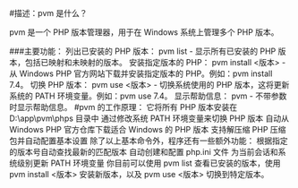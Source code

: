 



#描述：pvm 是什么？

pvm 是一个 PHP 版本管理器，用于在 Windows 系统上管理多个 PHP 版本。

###主要功能：
列出已安装的 PHP 版本：
pvm list - 显示所有已安装的 PHP 版本，包括已映射和未映射的版本。
安装指定版本的 PHP：
pvm install <版本> - 从 Windows PHP 官方网站下载并安装指定版本的 PHP。例如：pvm install 7.4。
切换 PHP 版本：
pvm use <版本> - 切换系统使用的 PHP 版本，这将更新系统的 PATH 环境变量。例如：pvm use 7.4。
显示帮助信息：
pvm - 不带参数时显示帮助信息。
#pvm 的工作原理：
它将所有 PHP 版本安装在 D:\app\pvm\phps 目录中
通过修改系统 PATH 环境变量来切换 PHP 版本
自动从 Windows PHP 官方仓库下载适合 Windows 的 PHP 版本
支持解压缩 PHP 压缩包并自动配置基本设置
除了以上基本命令外，程序还有一些额外功能：
根据指定的版本号自动查找最新的匹配版本
自动创建和配置 php.ini 文件
为当前会话和系统级别更新 PATH 环境变量
你目前可以使用 pvm list 查看已安装的版本，使用 pvm install <版本> 安装新版本，以及 pvm use <版本> 切换到特定版本。
